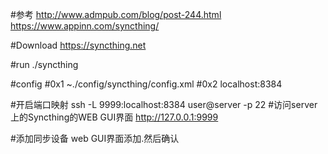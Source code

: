 #参考
http://www.admpub.com/blog/post-244.html
https://www.appinn.com/syncthing/

#Download 
https://syncthing.net

#run 
./syncthing

#config 
#0x1
~./config/syncthing/config.xml
#0x2
localhost:8384

#开启端口映射
ssh -L 9999:localhost:8384 user@server -p 22
#访问server上的Syncthing的WEB GUI界面
http://127.0.0.1:9999

#添加同步设备
web GUI界面添加.然后确认
 
